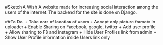#Sketch A Wish
A website made for increasing social interaction among the users of the internet. The backend for the site is done on Django.


##To Do:
    + Take care of location of users
    + Accept only picture formats in uploader
    + Enable Sharing on Facebook, google, twitter
    + Add user profile
    + Allow sharing to FB and instagram
    + Hide User Profiles link from admin
    + Show User Profile information inside Users link only

